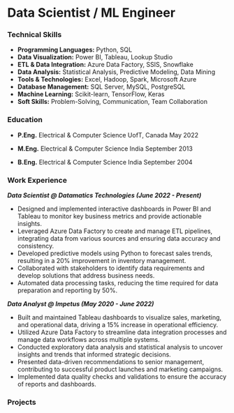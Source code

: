 # Data Scientist / ML Engineer


### Technical Skills


* **Programming Languages:** Python, SQL
* **Data Visualization:** Power BI, Tableau, Lookup Studio
* **ETL & Data Integration:** Azure Data Factory, SSIS, Snowflake 
* **Data Analysis:** Statistical Analysis, Predictive Modeling, Data Mining
* **Tools & Technologies:** Excel, Hadoop, Spark, Microsoft Azure
* **Database Management:** SQL Server, MySQL, PostgreSQL
* **Machine Learning:** Scikit-learn, TensorFlow, Keras
* **Soft Skills:** Problem-Solving, Communication, Team Collaboration
  


### Education

* **P.Eng.** Electrical & Computer Science UofT, Canada  May 2022

* **M.Eng.** Electrical & Computer Science India  September 2013

* **B.Eng.** Electrical & Computer Science India  September 2004


### Work Experience

**_Data Scientist @ Datamatics Technologies (June 2022 - Present)_**

* Designed and implemented interactive dashboards in Power BI and Tableau to monitor key business metrics and provide actionable insights.
* Leveraged Azure Data Factory to create and manage ETL pipelines, integrating data from various sources and ensuring data accuracy and consistency.
* Developed predictive models using Python to forecast sales trends, resulting in a 20% improvement in inventory management.
* Collaborated with stakeholders to identify data requirements and develop solutions that address business needs.
* Automated data processing tasks, reducing the time required for data preparation and reporting by 50%.

**_Data Analyst @ Impetus (May 2020 - June 2022)_**

* Built and maintained Tableau dashboards to visualize sales, marketing, and operational data, driving a 15% increase in operational efficiency.
* Utilized Azure Data Factory to streamline data integration processes and manage data workflows across multiple systems.
* Conducted exploratory data analysis and statistical analysis to uncover insights and trends that informed strategic decisions.
* Presented data-driven recommendations to senior management, contributing to successful product launches and marketing campaigns.
* Implemented data quality checks and validations to ensure the accuracy of reports and dashboards.


### Projects






